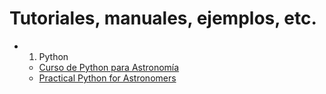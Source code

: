 # Tutoriales, manuales, ejemplos, etc.


- 1. Python
  * [Curso de Python para Astronomía](http://research.iac.es/sieinvens/python-course/index.html)
  * [Practical Python for Astronomers](https://python4astronomers.github.io/)
